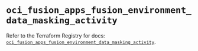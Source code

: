 # `oci_fusion_apps_fusion_environment_data_masking_activity`

Refer to the Terraform Registry for docs: [`oci_fusion_apps_fusion_environment_data_masking_activity`](https://registry.terraform.io/providers/oracle/oci/7.19.0/docs/resources/fusion_apps_fusion_environment_data_masking_activity).
